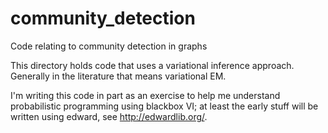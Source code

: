# community_detection
Code relating to community detection in graphs

This directory holds code that uses a variational inference approach. Generally in the literature that means variational EM.

I'm writing this code in part as an exercise to help me understand probabilistic programming using blackbox VI; at least the early stuff will be written using edward, see http://edwardlib.org/. 

